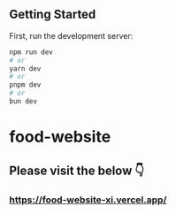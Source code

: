 ## Getting Started

First, run the development server:

```bash
npm run dev
# or
yarn dev
# or
pnpm dev
# or
bun dev
```

# food-website

## Please visit the below 👇

### https://food-website-xi.vercel.app/